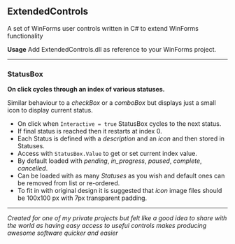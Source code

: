 ## ExtendedControls
A set of WinForms user controls written in C# to extend WinForms functionality

**Usage** Add ExtendedControls.dll as reference to your WinForms project.
***

### **StatusBox**
**On click cycles through an index of various statuses.**

Similar behaviour to a *checkBox* or a *comboBox* but displays just a small icon to display current status.
* On click when `Interactive = true` StatusBox cycles to the next status.
* If final status is reached then it restarts at index 0.
* Each Status is defined with a *description* and an *icon* and then stored in Statuses.
* Access with `StatusBox.Value` to get or set current index value.
* By default loaded with *pending*, *in_progress*, *paused*, *complete*, *cancelled*.
* Can be loaded with as many *Statuses* as you wish and default ones can be removed from list or re-ordered.
* To fit in with original design it is suggested that *icon* image files should be 100x100 px with 7px transparent padding.
***

*Created for one of my private projects but felt like a good idea to share with the world as having easy access to useful controls makes producing awesome software quicker and easier*
